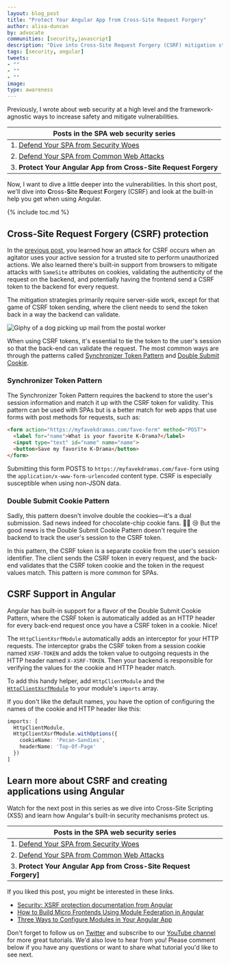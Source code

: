 ```yaml
---
layout: blog_post
title: "Protect Your Angular App from Cross-Site Request Forgery"
author: alisa-duncan
by: advocate
communities: [security,javascript]
description: "Dive into Cross-Site Request Forgery (CSRF) mitigation strategies and how to apply them to your Angular application."
tags: [security, angular]
tweets:
- ""
- ""
- ""
image:
type: awareness
---
```


Previously, I wrote about web security at a high level and the framework-agnostic ways to increase safety and mitigate vulnerabilities.

|Posts in the SPA web security series|
| --- |
| 1. [Defend Your SPA from Security Woes](/blog/2022/07/06/spa-web-security) |
| 2. [Defend Your SPA from Common Web Attacks](/blog/2022/07/08/spa-web-securty-csrf-xss) |
| 3. **Protect Your Angular App from Cross-Site Request Forgery** |

Now, I want to dive a little deeper into the vulnerabilities. In this short post, we'll dive into **C**ross-**S**ite **R**equest **F**orgery (CSRF) and look at the built-in help you get when using Angular.

{% include toc.md %}

## Cross-Site Request Forgery (CSRF) protection

In the [previous post](/blog/2022/07/08/spa-web-securty-csrf-xss#validate-requests-for-authenticity-to-mitigate-csrf), you learned how an attack for CSRF occurs when an agitator uses your active session for a trusted site to perform unauthorized actions. We also learned there's built-in support from browsers to mitigate attacks with `SameSite` attributes on cookies, validating the authenticity of the request on the backend, and potentially having the frontend send a CSRF token to the backend for every request.

The mitigation strategies primarily require server-side work, except for that game of CSRF token sending, where the client needs to send the token back in a way the backend can validate.

![Giphy of a dog picking up mail from the postal worker](https://media.giphy.com/media/V6XBe0GQZSNO0/giphy.gif)

When using CSRF tokens, it's essential to tie the token to the user's session so that the back-end can validate the request. The most common ways are through the patterns called [Synchronizer Token Pattern](https://cheatsheetseries.owasp.org/cheatsheets/Cross-Site_Request_Forgery_Prevention_Cheat_Sheet.html#synchronizer-token-pattern) and [Double Submit Cookie](https://cheatsheetseries.owasp.org/cheatsheets/Cross-Site_Request_Forgery_Prevention_Cheat_Sheet.html#double-submit-cookie).

### Synchronizer Token Pattern

The Synchronizer Token Pattern requires the backend to store the user's session information and match it up with the CSRF token for validity. This pattern can be used with SPAs but is a better match for web apps that use forms with post methods for requests, such as:

```html
<form action="https://myfavekdramas.com/fave-form" method="POST">
  <label for="name">What is your favorite K-Drama?</label>
  <input type="text" id="name" name="name">
  <button>Save my favorite K-Drama</button>
</form> 
```

Submitting this form POSTS to `https://myfavekdramas.com/fave-form` using the `application/x-www-form-urlencoded` content type. CSRF is especially susceptible when using non-JSON data.

### Double Submit Cookie Pattern

Sadly, this pattern doesn't involve double the cookies—it's a dual submission. Sad news indeed for chocolate-chip cookie fans. 🍪🍪 😢 But the good news is the Double Submit Cookie Pattern doesn't require the backend to track the user's session to the CSRF token. 

In this pattern, the CSRF token is a separate cookie from the user's session identifier. The client sends the CSRF token in every request, and the back-end validates that the CSRF token cookie and the token in the request values match. This pattern is more common for SPAs.

## CSRF Support in Angular

Angular has built-in support for a flavor of the Double Submit Cookie Pattern, where the CSRF token is automatically added as an HTTP header for every back-end request once you have a CSRF token in a cookie. Nice!

The `HttpClientXsrfModule` automatically adds an interceptor for your HTTP requests. The interceptor grabs the CSRF token from a session cookie named `XSRF-TOKEN` and adds the token value to outgoing requests in the HTTP header named `X-XSRF-TOKEN`. Then your backend is responsible for verifying the values for the cookie and HTTP header match.

To add this handy helper, add `HttpClientModule` and the [`HttpClientXsrfModule`](https://angular.io/api/common/http/HttpClientXsrfModule) to your module's `imports` array.

If you don't like the default names, you have the option of configuring the names of the cookie and HTTP header like this:

```ts
imports: [
  HttpClientModule,
  HttpClientXsrfModule.withOptions({
    cookieName: 'Pecan-Sandies',
    headerName: 'Top-Of-Page'
  })
]
```

## Learn more about CSRF and creating applications using Angular
Watch for the next post in this series as we dive into Cross-Site Scripting (XSS) and learn how Angular's built-in security mechanisms protect us.

|Posts in the SPA web security series|
| --- |
| 1. [Defend Your SPA from Security Woes](/blog/2022/07/06/spa-web-security) |
| 2. [Defend Your SPA from Common Web Attacks](/blog/2022/07/08/spa-web-securty-csrf-xss) |
| 3. **Protect Your Angular App from Cross-Site Request Forgery]** |

If you liked this post, you might be interested in these links.
* [Security: XSRF protection documentation from Angular](https://angular.io/guide/http#security-xsrf-protection)
* [How to Build Micro Frontends Using Module Federation in Angular](/blog/2022/05/17/angular-microfrontend-auth)
* [Three Ways to Configure Modules in Your Angular App](/blog/2022/02/24/angular-async-config)

Don't forget to follow us on [Twitter](https://twitter.com/oktadev) and subscribe to our [YouTube channel](https://www.youtube.com/c/OktaDev/) for more great tutorials. We'd also love to hear from you! Please comment below if you have any questions or want to share what tutorial you'd like to see next.
